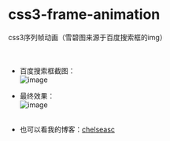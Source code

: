 # css3-frame-animation
css3序列帧动画（雪碧图来源于百度搜索框的img）<br><br><br>
* 百度搜索框截图：<br>
![image](https://github.com/Chelseasc/readme_img/blob/master/bdsearchbarperform.png)<br>

* 最终效果：<br>
![image](https://github.com/Chelseasc/readme_img/blob/master/bdsearchbargif.gif)
<br><br>
* 也可以看我的博客：[chelseasc](http://sshencchen.me)
